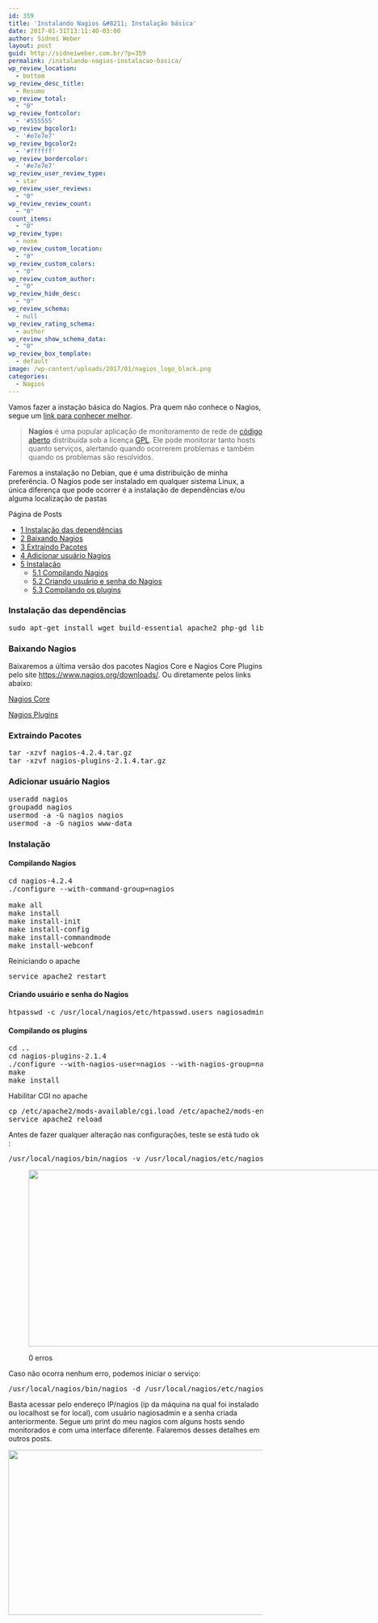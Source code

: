 ```yaml
---
id: 359
title: 'Instalando Nagios &#8211; Instalação básica'
date: 2017-01-31T13:11:40-03:00
author: Sidnei Weber
layout: post
guid: http://sidneiweber.com.br/?p=359
permalink: /instalando-nagios-instalacao-basica/
wp_review_location:
  - bottom
wp_review_desc_title:
  - Resumo
wp_review_total:
  - "0"
wp_review_fontcolor:
  - '#555555'
wp_review_bgcolor1:
  - '#e7e7e7'
wp_review_bgcolor2:
  - '#ffffff'
wp_review_bordercolor:
  - '#e7e7e7'
wp_review_user_review_type:
  - star
wp_review_user_reviews:
  - "0"
wp_review_review_count:
  - "0"
count_items:
  - "0"
wp_review_type:
  - none
wp_review_custom_location:
  - "0"
wp_review_custom_colors:
  - "0"
wp_review_custom_author:
  - "0"
wp_review_hide_desc:
  - "0"
wp_review_schema:
  - null
wp_review_rating_schema:
  - author
wp_review_show_schema_data:
  - "0"
wp_review_box_template:
  - default
image: /wp-content/uploads/2017/01/nagios_logo_black.png
categories:
  - Nagios
---
```

Vamos fazer a instação básica do Nagios. Pra quem não conhece o Nagios, segue um <a href="https://pt.wikipedia.org/wiki/Nagios" target="_blank" rel="noopener">link para conhecer melhor</a>.

> **Nagios** é uma popular aplicação de monitoramento de rede de [código aberto](https://pt.wikipedia.org/wiki/C%C3%B3digo_aberto "Código aberto") distribuída sob a licença [GPL](https://pt.wikipedia.org/wiki/GNU_General_Public_License "GNU General Public License"). Ele pode monitorar tanto hosts quanto serviços, alertando quando ocorrerem problemas e também quando os problemas são resolvidos.

Faremos a instalação no Debian, que é uma distribuição de minha preferência. O Nagios pode ser instalado em qualquer sistema Linux, a única diferença que pode ocorrer é a instalação de dependências e/ou alguma localização de pastas

<div id="toc_container" class="no_bullets">
  <p class="toc_title">
    P&aacute;gina de Posts
  </p>
  
  <ul class="toc_list">
    <li>
      <a href="#Instalacao_das_dependencias"><span class="toc_number toc_depth_1">1</span> Instalação das dependências</a>
    </li>
    <li>
      <a href="#Baixando_Nagios"><span class="toc_number toc_depth_1">2</span> Baixando Nagios</a>
    </li>
    <li>
      <a href="#Extraindo_Pacotes"><span class="toc_number toc_depth_1">3</span> Extraindo Pacotes</a>
    </li>
    <li>
      <a href="#Adicionar_usuario_Nagios"><span class="toc_number toc_depth_1">4</span> Adicionar usuário Nagios</a>
    </li>
    <li>
      <a href="#Instalacao"><span class="toc_number toc_depth_1">5</span> Instalação</a><ul>
        <li>
          <a href="#Compilando_Nagios"><span class="toc_number toc_depth_2">5.1</span> Compilando Nagios</a>
        </li>
        <li>
          <a href="#Criando_usuario_e_senha_do_Nagios"><span class="toc_number toc_depth_2">5.2</span> Criando usuário e senha do Nagios</a>
        </li>
        <li>
          <a href="#Compilando_os_plugins"><span class="toc_number toc_depth_2">5.3</span> Compilando os plugins</a>
        </li>
      </ul>
    </li>
  </ul>
</div>

### <span id="Instalacao_das_dependencias">Instalação das dependências</span>

<pre class="lang:sh decode:true ">sudo apt-get install wget build-essential apache2 php-gd libgdchart-gd2-xpm libgdchart-gd2-xpm-dev libapache2-mod-php</pre>

### <span id="Baixando_Nagios">Baixando Nagios</span>

Baixaremos a última versão dos pacotes Nagios Core e Nagios Core Plugins pelo site https://www.nagios.org/downloads/. Ou diretamente pelos links abaixo:

<a href="https://assets.nagios.com/downloads/nagioscore/releases/nagios-4.2.4.tar.gz#_ga=1.92809877.98229964.1480095349" target="_blank" rel="noopener">Nagios Core</a>

<a href="https://nagios-plugins.org/download/nagios-plugins-2.1.4.tar.gz#_ga=1.114959247.98229964.1480095349" target="_blank" rel="noopener">Nagios Plugins</a>

### <span id="Extraindo_Pacotes">Extraindo Pacotes</span>

<pre class="lang:default decode:true ">tar -xzvf nagios-4.2.4.tar.gz
tar -xzvf nagios-plugins-2.1.4.tar.gz</pre>

### <span id="Adicionar_usuario_Nagios">Adicionar usuário Nagios</span>

<pre class="lang:sh decode:true ">useradd nagios
groupadd nagios
usermod -a -G nagios nagios
usermod -a -G nagios www-data</pre>

### <span id="Instalacao">Instalação</span>

#### <span id="Compilando_Nagios">Compilando Nagios</span>

<pre class="lang:default decode:true">cd nagios-4.2.4
./configure --with-command-group=nagios

make all
make install
make install-init
make install-config
make install-commandmode
make install-webconf</pre>

Reiniciando o apache

<pre class="lang:default decode:true ">service apache2 restart</pre>

#### <span id="Criando_usuario_e_senha_do_Nagios">Criando usuário e senha do Nagios</span>

<pre class="lang:sh decode:true">htpasswd -c /usr/local/nagios/etc/htpasswd.users nagiosadmin</pre>

#### <span id="Compilando_os_plugins">Compilando os plugins</span>

<pre class="lang:sh decode:true ">cd ..
cd nagios-plugins-2.1.4
./configure --with-nagios-user=nagios --with-nagios-group=nagios
make
make install</pre>

Habilitar CGI no apache

<pre class="lang:sh decode:true ">cp /etc/apache2/mods-available/cgi.load /etc/apache2/mods-enabled/
service apache2 reload</pre>

Antes de fazer qualquer alteração nas configurações, teste se está tudo ok :

<pre class="lang:sh decode:true">/usr/local/nagios/bin/nagios -v /usr/local/nagios/etc/nagios.cfg</pre><figure id="attachment_366" aria-describedby="caption-attachment-366" style="width: 717px" class="wp-caption alignnone">

<img class="size-full wp-image-366" src="http://sidneiweber.com.br/wp-content/uploads/2017/01/Sele��o_006.png" alt="" width="717" height="350" srcset="https://sidneiweber.com.br/wp-content/uploads/2017/01/Sele��o_006.png 717w, https://sidneiweber.com.br/wp-content/uploads/2017/01/Sele��o_006-300x146.png 300w" sizes="(max-width: 717px) 100vw, 717px" /> <figcaption id="caption-attachment-366" class="wp-caption-text">0 erros</figcaption></figure> 

Caso não ocorra nenhum erro, podemos iniciar o serviço:

<pre class="lang:sh decode:true ">/usr/local/nagios/bin/nagios -d /usr/local/nagios/etc/nagios.cfg</pre>

Basta acessar pelo endereço IP/nagios (ip da máquina na qual foi instalado ou localhost se for local), com usuário nagiosadmin e a senha criada anteriormente. Segue um print do meu nagios com alguns hosts sendo monitorados e com uma interface diferente. Falaremos desses detalhes em outros posts.

<a href="https://sidneiweber.com.br/wp-content/uploads/2017/01/Sele��o_005.png" target="_blank" rel="noopener"><img class="alignnone wp-image-363 size-large" src="https://sidneiweber.com.br/wp-content/uploads/2017/01/Sele��o_005-1024x517.png" alt="" width="648" height="327" srcset="https://sidneiweber.com.br/wp-content/uploads/2017/01/Sele��o_005-1024x517.png 1024w, https://sidneiweber.com.br/wp-content/uploads/2017/01/Sele��o_005-300x151.png 300w, https://sidneiweber.com.br/wp-content/uploads/2017/01/Sele��o_005-768x388.png 768w, https://sidneiweber.com.br/wp-content/uploads/2017/01/Sele��o_005.png 1579w" sizes="(max-width: 648px) 100vw, 648px" /></a>